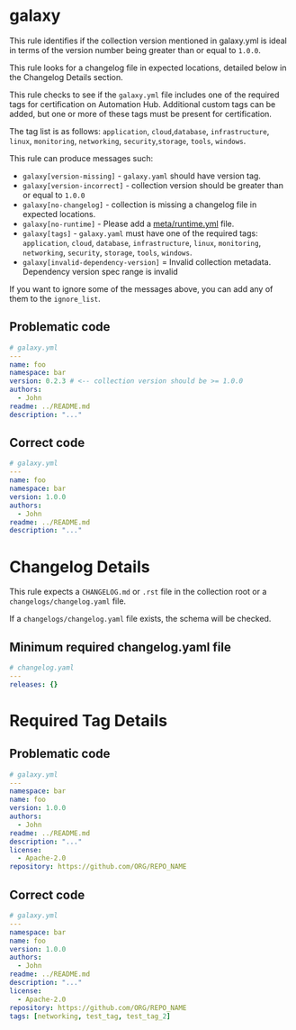 # galaxy

This rule identifies if the collection version mentioned in galaxy.yml is ideal
in terms of the version number being greater than or equal to `1.0.0`.

This rule looks for a changelog file in expected locations, detailed below in
the Changelog Details section.

This rule checks to see if the `galaxy.yml` file includes one of the required
tags for certification on Automation Hub. Additional custom tags can be added,
but one or more of these tags must be present for certification.

The tag list is as follows: `application`, `cloud`,`database`, `infrastructure`,
`linux`, `monitoring`, `networking`, `security`,`storage`, `tools`, `windows`.

This rule can produce messages such:

- `galaxy[version-missing]` - `galaxy.yaml` should have version tag.
- `galaxy[version-incorrect]` - collection version should be greater than or
  equal to `1.0.0`
- `galaxy[no-changelog]` - collection is missing a changelog file in expected
  locations.
- `galaxy[no-runtime]` - Please add a
  [meta/runtime.yml](https://docs.distronode.com/distronode/latest/dev_guide/developing_collections_structure.html#meta-directory-and-runtime-yml)
  file.
- `galaxy[tags]` - `galaxy.yaml` must have one of the required tags:
  `application`, `cloud`, `database`, `infrastructure`, `linux`, `monitoring`,
  `networking`, `security`, `storage`, `tools`, `windows`.
- `galaxy[invalid-dependency-version]` = Invalid collection metadata. Dependency
  version spec range is invalid

If you want to ignore some of the messages above, you can add any of them to the
`ignore_list`.

## Problematic code

```yaml
# galaxy.yml
---
name: foo
namespace: bar
version: 0.2.3 # <-- collection version should be >= 1.0.0
authors:
  - John
readme: ../README.md
description: "..."
```

## Correct code

```yaml
# galaxy.yml
---
name: foo
namespace: bar
version: 1.0.0
authors:
  - John
readme: ../README.md
description: "..."
```

# Changelog Details

This rule expects a `CHANGELOG.md` or `.rst` file in the collection root or a
`changelogs/changelog.yaml` file.

If a `changelogs/changelog.yaml` file exists, the schema will be checked.

## Minimum required changelog.yaml file

```yaml
# changelog.yaml
---
releases: {}
```

# Required Tag Details

## Problematic code

```yaml
# galaxy.yml
---
namespace: bar
name: foo
version: 1.0.0
authors:
  - John
readme: ../README.md
description: "..."
license:
  - Apache-2.0
repository: https://github.com/ORG/REPO_NAME
```

## Correct code

```yaml
# galaxy.yml
---
namespace: bar
name: foo
version: 1.0.0
authors:
  - John
readme: ../README.md
description: "..."
license:
  - Apache-2.0
repository: https://github.com/ORG/REPO_NAME
tags: [networking, test_tag, test_tag_2]
```
